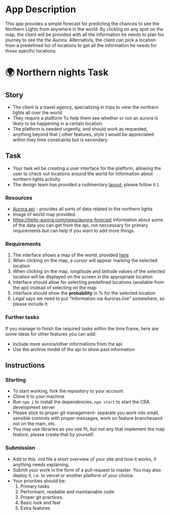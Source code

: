 # App Description

This app provides a simple forecast for predicting the chances to see the Northern Lights from anywhere in the world.
By clicking on any spot on the map, the client will be provided with all the information he needs to plan his journey to see the the Aurora.
Alternativly, the client can pick a location from a predefined list of locations to get all the information he needs for those specific locations.

# 🌍 Northern nights Task

## Story

- The client is a travel agency, specializing in trips to view the northern lights all over the world.
- They require a platform To help them see whether or not an aurora is likely to be happening in a certain location.
- The platform is needed urgently, and should work as requested, anything beyond that ( other features, style ) would be appreciated within they time constraints but is secondary.

## Task

- Your task wil be creating a user interface for the platform, allowing the user to check out locations around the world for information about northern lights activity.
- The design team has provided a rudimentary [layout](./src/assets/layout.png), please follow it (.

### Resources

- [Aurora api](http://auroraslive.io/#/api/v1) - provides all sorts of data related to the northern lights
- Image of world map provided.
- https://hello-aurora.com/news/aurora-forecast information about some of the data you can get from the api, not neccessary for primary requirements but can help if you want to add more things.

### Requirements

1. The interface shows a map of the world, provided [here](./src/assets/map.jpg)
2. When clicking on the map, a cursor will appear marking the selected location
3. When clicking on the map, longtitude and latitude values of the selected location will be displayed on the screen in the appropriate location
4. Interface should allow for selecting predefined locations (available from the api) instead of selecting on the map
5. interface should show the **probability** in % for the selected location
6. Legal says we need to put "Information via Auroras.live" somewhere, so please include it.

### Further tasks

If you manage to finish the required tasks within the time frame, here are some ideas for other features you can add:

- Include more aurora/other informations from the api
- Use the archive model of the api to show past information

## Instructions

### Starting

- To start working, fork the repository to your account
- Clone it to your machine
- Run `npm i` to install the dependencies, `npm start` to start the CRA development server
- Please stick to proper git management- separate you work into small, sensible commits with proper messages, work on feature branchesand not on the main, etc.
- You may use libraries as you see fit, but not any that implement the map feature, please create that by yourself.

### Submission

- Add to this .md file a short overview of your site and how it works, if anything needs explaining.
- Submit your work in the form of a pull request to master. You may also deploy it, i.e. to vercel or another platform of your choice.
- Your priorities should be:
  1. Primary tasks
  2. Performant, readable and maintainable code
  3. Proper git practices.
  4. Basic look and feel
  5. Extra features

